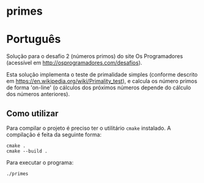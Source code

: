 # primes

# Português

Solução para o desafio 2 (números primos) do site Os Programadores (acessível 
em http://osprogramadores.com/desafios).

Esta solução implementa o teste de primalidade simples (conforme descrito em 
https://en.wikipedia.org/wiki/Primality_test), e calcula os número primos de 
forma 'on-line' (o cálculos dos próximos números depende do cálculo dos números 
anteriores).

## Como utilizar

Para compilar o projeto é preciso ter o utilitário `cmake` instalado. A 
compilação é feita da seguinte forma:
```
cmake .
cmake --build .
```

Para executar o programa:
```
./primes
```

